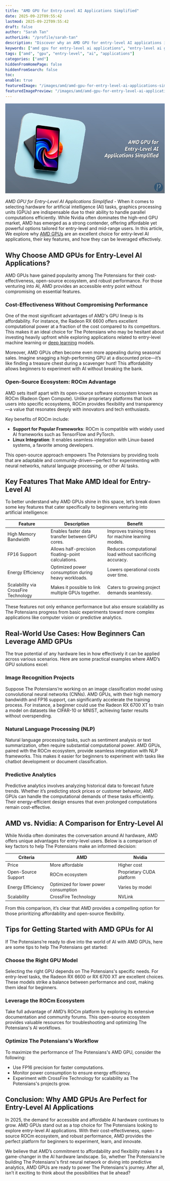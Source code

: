 ```yaml
---
title: "AMD GPU for Entry-Level AI Applications Simplified"
date: 2025-09-22T09:55:42
lastmod: 2025-09-22T09:55:42
draft: false
author: "Sarah Tan"
authorLink: "/profile/sarah-tan"
description: "Discover why an AMD GPU for entry-level AI applications is the perfect choice for affordability, efficiency, and unlocking AI potential without breaking the ..."
keywords: ["amd gpu for entry-level ai applications", "entry-level ai gpu", "best amd gpu for ai beginners", "amd gpu for machine learning", "affordable ai gpu"]
tags: ["amd", "gpu", "entry-level", "ai", "applications"]
categories: ["amd"]
hiddenFromHomePage: false
hiddenFromSearch: false
toc:
enable: true
featuredImage: "/images/amd/amd-gpu-for-entry-level-ai-applications-simplified.jpg"
featuredImagePreview: "/images/amd/amd-gpu-for-entry-level-ai-applications-simplified.jpg"
---
```


![AMD GPU for Entry-Level AI Applications Simplified](/images/amd/amd-gpu-for-entry-level-ai-applications-simplified.jpg)


*AMD GPU for Entry-Level AI Applications Simplified* - When it comes to selecting hardware for artificial intelligence (AI) tasks, graphics processing units (GPUs) are indispensable due to their ability to handle parallel computations efficiently.  While Nvidia often dominates the high-end GPU market, AMD has emerged as a strong contender, offering affordable yet powerful options tailored for entry-level and mid-range users. In this article, We explore why [AMD GPUs](/amd/top-amd-gpus-for-high-performance-gaming) are an excellent choice for entry-level AI applications, their key features, and how they can be leveraged effectively.

## Why Choose AMD GPUs for Entry-Level AI Applications?

AMD GPUs have gained popularity among The Potensians for their cost-effectiveness, open-source ecosystem, and robust performance.  For those venturing into AI, AMD provides an accessible entry point without compromising on essential features.

### Cost-Effectiveness Without Compromising Performance

One of the most significant advantages of AMD's GPU lineup is its affordability. For instance, the Radeon RX 6600 offers excellent computational power at a fraction of the cost compared to its competitors. This makes it an ideal choice for The Potensians who may be hesitant about investing heavily upfront while exploring applications related to entry-level machine learning or [deep learning](/amd/affordable-amd-gpu-for-deep-learning) models.

Moreover, AMD GPUs often become even more appealing during seasonal sales. Imagine snagging a high-performing GPU at a discounted price—it’s like finding a treasure chest during a scavenger hunt! This affordability allows beginners to experiment with AI without breaking the bank.

### Open-Source Ecosystem: ROCm Advantage

AMD sets itself apart with its open-source software ecosystem known as ROCm (Radeon Open Compute). Unlike proprietary platforms that lock users into specific ecosystems, ROCm provides flexibility and transparency—a value that resonates deeply with innovators and tech enthusiasts.

Key benefits of ROCm include:

- **Support for Popular Frameworks**: ROCm is compatible with widely used AI frameworks such as TensorFlow and PyTorch.
- **Linux Integration**: It enables seamless integration with Linux-based systems, a favorite among developers.

This open-source approach empowers The Potensians by providing tools that are adaptable and community-driven—perfect for experimenting with neural networks, natural language processing, or other AI tasks.

## Key Features That Make AMD Ideal for Entry-Level AI

To better understand why AMD GPUs shine in this space, let’s break down some key features that cater specifically to beginners venturing into artificial intelligence:

<div class="table-responsive">
<table class="html-table">
<thead>
<tr>
<th>Feature</th>
<th>Description</th>
<th>Benefit</th>
</tr>
</thead>
<tbody>
<tr>
<td>High Memory Bandwidth</td>
<td>Enables faster data transfer between GPU cores.</td>
<td>Improves training times for machine learning models.</td>
</tr>
<tr>
<td>FP16 Support</td>
<td>Allows half-precision floating-point calculations.</td>
<td>Reduces computational load without sacrificing accuracy.</td>
</tr>
<tr>
<td>Energy Efficiency</td>
<td>Optimized power consumption during heavy workloads.</td>
<td>Lowers operational costs over time.</td>
</tr>
<tr>
<td>Scalability via CrossFire Technology</td>
<td>Makes it possible to link multiple GPUs together.</td>
<td>Caters to growing project demands seamlessly.</td>
</tr>
</tbody>
</table>
</div>

These features not only enhance performance but also ​ensure scalability as The Potensians progress from basic experiments toward more complex applications like computer vision or predictive analytics.

## Real-World Use Cases: How Beginners Can Leverage AMD GPUs

The true potential of any hardware lies in how effectively it can be applied across various scenarios. Here are some practical examples where AMD’s GPU solutions excel:

### Image Recognition Projects

Suppose The Potensians’re working on an image classification model using convolutional neural networks (CNNs). AMD GPUs, with their high memory bandwidth and FP16 support, can significantly accelerate the training process. For instance, a beginner could use the Radeon RX 6700 XT to train a model on datasets like CIFAR-10 or MNIST, achieving faster results without overspending.

### Natural Language Processing (NLP)

Natural language processing tasks, such as sentiment analysis or text summarization, often require substantial computational power. AMD GPUs, paired with the ROCm ecosystem, provide seamless integration with NLP frameworks. This makes it easier for beginners to experiment with tasks like chatbot development or document classification.

### Predictive Analytics

Predictive analytics involves analyzing historical data to forecast future trends. Whether it’s predicting stock prices or customer behavior, AMD GPUs can handle the computational demands of these tasks efficiently. Their energy-efficient design ensures that even prolonged computations remain cost-effective.

## AMD vs. Nvidia: A Comparison for Entry-Level AI

While Nvidia often dominates the conversation around AI hardware, AMD offers unique advantages for entry-level users. Below is a comparison of key factors to help The Potensians make an informed decision:

<div class="table-responsive">
<table class="html-table">
<thead>
<tr>
<th>Criteria</th>
<th>AMD</th>
<th>Nvidia</th>
</tr>
</thead>
<tbody>
<tr>
<td>Price</td>
<td>More affordable</td>
<td>Higher cost</td>
</tr>
<tr>
<td>Open-Source Support</td>
<td>ROCm ecosystem</td>
<td>Proprietary CUDA platform</td>
</tr>
<tr>
<td>Energy Efficiency</td>
<td>Optimized for lower power consumption</td>
<td>Varies by model</td>
</tr>
<tr>
<td>Scalability</td>
<td>CrossFire Technology</td>
<td>NVLink</td>
</tr>
</tbody>
</table>
</div>

From this comparison, it’s clear that AMD provides a compelling option for those prioritizing affordability and open-source flexibility.

## Tips for Getting Started with AMD GPUs for AI

If The Potensians’re ready to dive into the world of AI with AMD GPUs, h​ere are some tips to help The Potensians get started:

### Choose the Right GPU Model

Selecting the right GPU depends on The Potensians's specific needs. For entry-level tasks, the Radeon RX 6600 or RX 6700 XT are excellent choices. These models strike a balance between performance and cost, making them ideal for beginners.

### Leverage the ROCm Ecosystem

Take full advantage of AMD’s ROCm platform by exploring its extensive documentation and community forums. This open-source ecosystem provides valuable resources for troubleshooting and optimizing The Potensians's AI workflows.

### Optimize The Potensians's Workflow

To maximize the performance of The Potensians's AMD GPU, consider the following:

- Use FP16 precision for faster computations.
- Monitor power consumption to ensure energy efficiency.
- Experiment with CrossFire Technology for scalability as The Potensians's projects grow.

## Conclusion: Why AMD GPUs Are Perfect for Entry-Level AI Applications

In 2025, the demand for accessible and affordable AI hardware continues to grow. AMD GPUs stand out as a to​p choice for The Potensians looking to explore entry-level AI applications. With their cost-effectiveness, open-source ROCm ecosystem, and robust performance, AMD provides the perfect platform for beginners to experiment, learn, and innova​te.

We believe that AMD’s commitment to affordability and flexibility makes it a game-changer in the AI hardware landscape.  So, whether The Potensians’re building The Potensians's first neural network or diving into predictive analytics, AMD GPUs are ready to power The Potensians's journey. After all, isn’t it exciting to think about the possibilities that lie ahead?
